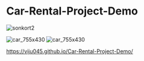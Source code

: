 # Car-Rental-Project-Demo
![sonkort2](https://user-images.githubusercontent.com/103639035/215746032-4dd27f4f-814e-432a-aaf6-17bf01d1a914.jpg)

![car_755x430](https://user-images.githubusercontent.com/103639035/215740631-34b56c17-ff1a-45c8-aec7-34203c1a6eff.png)
![car_755x430](https://user-images.githubusercontent.com/103639035/215742998-18f37c89-b3ed-420d-9b4b-c901314df142.png)

https://viju045.github.io/Car-Rental-Project-Demo/
